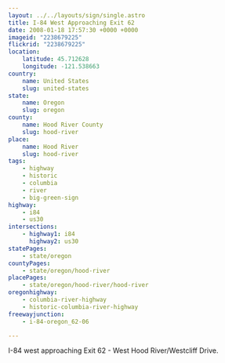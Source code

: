 ```yaml
---
layout: ../../layouts/sign/single.astro
title: I-84 West Approaching Exit 62
date: 2008-01-18 17:57:30 +0000 +0000
imageid: "2238679225"
flickrid: "2238679225"
location:
    latitude: 45.712628
    longitude: -121.538663
country:
    name: United States
    slug: united-states
state:
    name: Oregon
    slug: oregon
county:
    name: Hood River County
    slug: hood-river
place:
    name: Hood River
    slug: hood-river
tags:
    - highway
    - historic
    - columbia
    - river
    - big-green-sign
highway:
    - i84
    - us30
intersections:
    - highway1: i84
      highway2: us30
statePages:
    - state/oregon
countyPages:
    - state/oregon/hood-river
placePages:
    - state/oregon/hood-river/hood-river
oregonhighway:
    - columbia-river-highway
    - historic-columbia-river-highway
freewayjunction:
    - i-84-oregon_62-06

---
```

I-84 west approaching Exit 62 - West Hood River/Westcliff Drive.